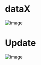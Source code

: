 # dataX
![image](https://github.com/user-attachments/assets/94fb3ea6-d2d4-4e3d-bf08-f5de3419b9a9)

# Update
![image](https://github.com/user-attachments/assets/4e2f3f28-4a7d-43b6-b88b-756c75aa3376)
